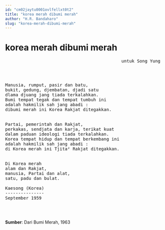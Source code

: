 ```yaml
---
id: "cm02jaytu0001ovlfellxt0t2"
title: "korea merah dibumi merah"
author: "H.R. Bandaharo"
slug: "korea-merah-dibumi-merah"
---
```


# korea merah dibumi merah

<pre align="right">
untuk Song Yung
</pre>
<br/><br/>
<pre>
Manusia, rumput, pasir dan batu,
bukit, gedung, djembatan, djadi satu
dlama djuang jang tiada terkalahkan.
Bumi tempat tegak dan tempat tumbuh ini
adalah hakmilik sah jang abadi :
dibumi merah ini Korea Rakjat ditegakkan.


Partai, pemerintah dan Rakjat,
perkakas, sendjata dan karja, terikat kuat
dalam paduan ideologi tiada terkalahkan.
Korea tempat hidup dan tempat berkembang ini
adalah hakmilik sah jang abadi :
di Korea merah ini Tjita² Rakjat ditegakkan.


Di Korea merah
alam dan Rakjat,
manusia, Partai dan alat,
satu, padu dan bulat.

Kaesong (Korea)
---------------
September 1959
</pre>
<br/><br/>

**Sumber**: Dari Bumi Merah, 1963

